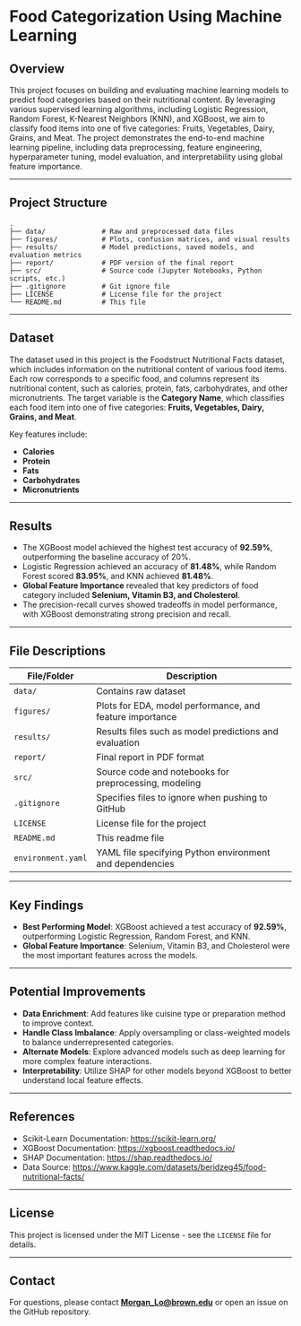 # Food Categorization Using Machine Learning  

## Overview  
This project focuses on building and evaluating machine learning models to predict food categories based on their nutritional content. By leveraging various supervised learning algorithms, including Logistic Regression, Random Forest, K-Nearest Neighbors (KNN), and XGBoost, we aim to classify food items into one of five categories: Fruits, Vegetables, Dairy, Grains, and Meat. The project demonstrates the end-to-end machine learning pipeline, including data preprocessing, feature engineering, hyperparameter tuning, model evaluation, and interpretability using global feature importance.   

---

## Project Structure  
```
.
├── data/              # Raw and preprocessed data files
├── figures/           # Plots, confusion matrices, and visual results
├── results/           # Model predictions, saved models, and evaluation metrics
├── report/            # PDF version of the final report
├── src/               # Source code (Jupyter Notebooks, Python scripts, etc.)
├── .gitignore         # Git ignore file
├── LICENSE            # License file for the project
└── README.md          # This file
```

---

## Dataset  
The dataset used in this project is the Foodstruct Nutritional Facts dataset, which includes information on the nutritional content of various food items. Each row corresponds to a specific food, and columns represent its nutritional content, such as calories, protein, fats, carbohydrates, and other micronutrients. The target variable is the **Category Name**, which classifies each food item into one of five categories: **Fruits, Vegetables, Dairy, Grains, and Meat**.  

Key features include:  
- **Calories**  
- **Protein**  
- **Fats**  
- **Carbohydrates**  
- **Micronutrients**   

---

## Results  
- The XGBoost model achieved the highest test accuracy of **92.59%**, outperforming the baseline accuracy of 20%.  
- Logistic Regression achieved an accuracy of **81.48%**, while Random Forest scored **83.95%**, and KNN achieved **81.48%**.  
- **Global Feature Importance** revealed that key predictors of food category included **Selenium, Vitamin B3, and Cholesterol**.  
- The precision-recall curves showed tradeoffs in model performance, with XGBoost demonstrating strong precision and recall.  


---

## File Descriptions  
| **File/Folder**      | **Description**                                         |
|---------------------|--------------------------------------------------------- |
| `data/`              | Contains raw dataset                                    |
| `figures/`           | Plots for EDA, model performance, and feature importance|
| `results/`           | Results files such as model predictions and evaluation  |
| `report/`            | Final report in PDF format                              |
| `src/`               | Source code and notebooks for preprocessing, modeling   |
| `.gitignore`         | Specifies files to ignore when pushing to GitHub        |
| `LICENSE`            | License file for the project                            |
| `README.md`          | This readme file                                        |
| `environment.yaml`   | YAML file specifying Python environment and dependencies|

---

## Key Findings  
- **Best Performing Model**: XGBoost achieved a test accuracy of **92.59%**, outperforming Logistic Regression, Random Forest, and KNN.  
- **Global Feature Importance**: Selenium, Vitamin B3, and Cholesterol were the most important features across the models.  

---

## Potential Improvements  
- **Data Enrichment**: Add features like cuisine type or preparation method to improve context.  
- **Handle Class Imbalance**: Apply oversampling or class-weighted models to balance underrepresented categories.  
- **Alternate Models**: Explore advanced models such as deep learning for more complex feature interactions.  
- **Interpretability**: Utilize SHAP for other models beyond XGBoost to better understand local feature effects.  

---

## References  
- Scikit-Learn Documentation: https://scikit-learn.org/  
- XGBoost Documentation: https://xgboost.readthedocs.io/  
- SHAP Documentation: https://shap.readthedocs.io/  
- Data Source: https://www.kaggle.com/datasets/beridzeg45/food-nutritional-facts/  

---

## License  
This project is licensed under the MIT License - see the `LICENSE` file for details.  

---

## Contact  
For questions, please contact **Morgan_Lo@brown.edu** or open an issue on the GitHub repository.  
